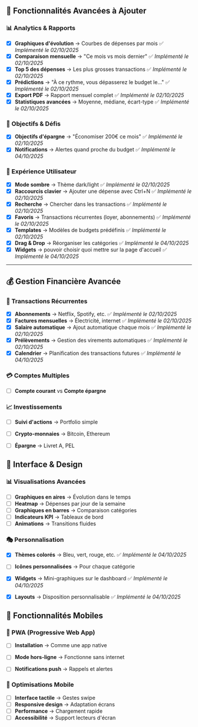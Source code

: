 

## 🎯 Fonctionnalités Avancées à Ajouter

### 📊 Analytics & Rapports
- [x] **Graphiques d'évolution** → Courbes de dépenses par mois ✅ *Implémenté le 02/10/2025*
- [x] **Comparaison mensuelle** → "Ce mois vs mois dernier" ✅ *Implémenté le 02/10/2025*
- [x] **Top 5 des dépenses** → Les plus grosses transactions ✅ *Implémenté le 02/10/2025*
- [x] **Prédictions** → "À ce rythme, vous dépasserez le budget le..." ✅ *Implémenté le 02/10/2025*
- [x] **Export PDF** → Rapport mensuel complet ✅ *Implémenté le 02/10/2025*
- [x] **Statistiques avancées** → Moyenne, médiane, écart-type ✅ *Implémenté le 02/10/2025*

### 🎯 Objectifs & Défis
- [x] **Objectifs d'épargne** → "Économiser 200€ ce mois" ✅ *Implémenté le 02/10/2025*
- [x] **Notifications** → Alertes quand proche du budget ✅ *Implémenté le 04/10/2025*

### 📱 Expérience Utilisateur
- [x] **Mode sombre** → Thème dark/light ✅ *Implémenté le 02/10/2025*
- [x] **Raccourcis clavier** → Ajouter une dépense avec Ctrl+N ✅ *Implémenté le 02/10/2025*
- [x] **Recherche** → Chercher dans les transactions ✅ *Implémenté le 02/10/2025*
- [x] **Favoris** → Transactions récurrentes (loyer, abonnements) ✅ *Implémenté le 02/10/2025*
- [x] **Templates** → Modèles de budgets prédéfinis ✅ *Implémenté le 02/10/2025*
- [x] **Drag & Drop** → Réorganiser les catégories ✅ *Implémenté le 04/10/2025*
- [x] **Widgets** → pouvoir choisir quoi mettre sur la page d'accueil ✅ *Implémenté le 04/10/2025*

---

## 💰 Gestion Financière Avancée

### 🔄 Transactions Récurrentes
- [x] **Abonnements** → Netflix, Spotify, etc. ✅ *Implémenté le 02/10/2025*
- [x] **Factures mensuelles** → Électricité, internet ✅ *Implémenté le 02/10/2025*
- [x] **Salaire automatique** → Ajout automatique chaque mois ✅ *Implémenté le 02/10/2025*
- [x] **Prélèvements** → Gestion des virements automatiques ✅ *Implémenté le 02/10/2025*
- [x] **Calendrier** → Planification des transactions futures ✅ *Implémenté le 04/10/2025*

### 💳 Comptes Multiples
- [ ] **Compte courant** vs **Compte épargne**

### 📈 Investissements
- [ ] **Suivi d'actions** → Portfolio simple
- [ ] **Crypto-monnaies** → Bitcoin, Ethereum
- [ ] **Épargne** → Livret A, PEL


## 🎨 Interface & Design

### 📊 Visualisations Avancées
- [ ] **Graphiques en aires** → Évolution dans le temps
- [ ] **Heatmap** → Dépenses par jour de la semaine
- [ ] **Graphiques en barres** → Comparaison catégories
- [ ] **Indicateurs KPI** → Tableaux de bord
- [ ] **Animations** → Transitions fluides

### 🎭 Personnalisation
- [x] **Thèmes colorés** → Bleu, vert, rouge, etc. ✅ *Implémenté le 04/10/2025*
- [ ] **Icônes personnalisées** → Pour chaque catégorie
- [x] **Widgets** → Mini-graphiques sur le dashboard ✅ *Implémenté le 04/10/2025*
- [x] **Layouts** → Disposition personnalisable ✅ *Implémenté le 04/10/2025*


## 📱 Fonctionnalités Mobiles

### 📲 PWA (Progressive Web App)
- [ ] **Installation** → Comme une app native
- [ ] **Mode hors-ligne** → Fonctionne sans internet
- [ ] **Notifications push** → Rappels et alertes


### 📱 Optimisations Mobile
- [ ] **Interface tactile** → Gestes swipe
- [ ] **Responsive design** → Adaptation écrans
- [ ] **Performance** → Chargement rapide
- [ ] **Accessibilité** → Support lecteurs d'écran

